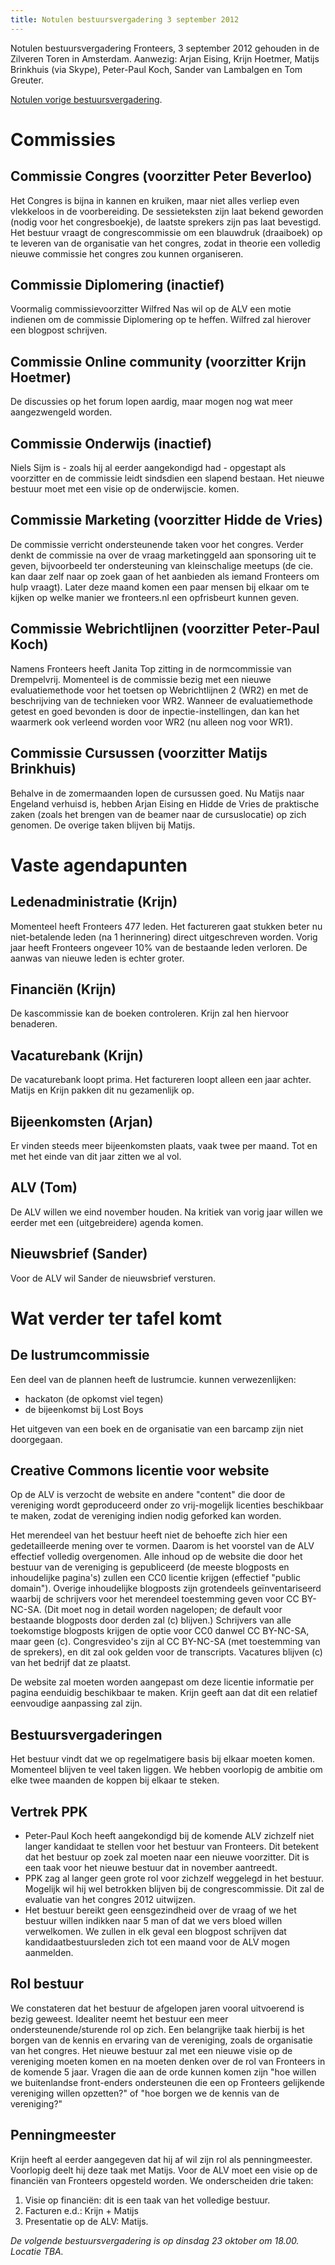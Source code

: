 ```yaml
---
title: Notulen bestuursvergadering 3 september 2012
---
```


Notulen bestuursvergadering Fronteers, 3 september 2012 gehouden in de Zilveren Toren in Amsterdam. Aanwezig: Arjan Eising, Krijn Hoetmer, Matijs Brinkhuis (via Skype), Peter-Paul Koch, Sander van Lambalgen en Tom Greuter.

[Notulen vorige bestuursvergadering](/vereniging/bestuur/notulen/03-11-2011).

# Commissies

## Commissie Congres (voorzitter Peter Beverloo)

Het Congres is bijna in kannen en kruiken, maar niet alles verliep even vlekkeloos in de voorbereiding. De sessieteksten zijn laat bekend geworden (nodig voor het congresboekje), de laatste sprekers zijn pas laat bevestigd.
Het bestuur vraagt de congrescommissie om een blauwdruk (draaiboek) op te leveren van de organisatie van het congres, zodat in theorie een volledig nieuwe commissie het congres zou kunnen organiseren.

## Commissie Diplomering (inactief)

Voormalig commissievoorzitter Wilfred Nas wil op de ALV een motie indienen om de commissie Diplomering op te heffen. Wilfred zal hierover een blogpost schrijven.

## Commissie Online community (voorzitter Krijn Hoetmer)

De discussies op het forum lopen aardig, maar mogen nog wat meer aangezwengeld worden.

## Commissie Onderwijs (inactief)

Niels Sijm is - zoals hij al eerder aangekondigd had - opgestapt als voorzitter en de commissie leidt sindsdien een slapend bestaan. Het nieuwe bestuur moet met een visie op de onderwijscie. komen.

## Commissie Marketing (voorzitter Hidde de Vries)

De commissie verricht ondersteunende taken voor het congres. Verder denkt de commissie na over de vraag marketinggeld aan sponsoring uit te geven, bijvoorbeeld ter ondersteuning van kleinschalige meetups (de cie. kan daar zelf naar op zoek gaan of het aanbieden als iemand Fronteers om hulp vraagt).
Later deze maand komen een paar mensen bij elkaar om te kijken op welke manier we fronteers.nl een opfrisbeurt kunnen geven.

## Commissie Webrichtlijnen (voorzitter Peter-Paul Koch)

Namens Fronteers heeft Janita Top zitting in de normcommissie van Drempelvrij. Momenteel is de commissie bezig met een nieuwe evaluatiemethode voor het toetsen op Webrichtlijnen 2 (WR2) en met de beschrijving van de technieken voor WR2. Wanneer de evaluatiemethode getest en goed bevonden is door de inpectie-instellingen, dan kan het waarmerk ook verleend worden voor WR2 (nu alleen nog voor WR1).

## Commissie Cursussen (voorzitter Matijs Brinkhuis)

Behalve in de zomermaanden lopen de cursussen goed. Nu Matijs naar Engeland verhuisd is, hebben Arjan Eising en Hidde de Vries de praktische zaken (zoals het brengen van de beamer naar de cursuslocatie) op zich genomen. De overige taken blijven bij Matijs.

# Vaste agendapunten

## Ledenadministratie (Krijn)

Momenteel heeft Fronteers 477 leden. Het factureren gaat stukken beter nu niet-betalende leden (na 1 herinnering) direct uitgeschreven worden. Vorig jaar heeft Fronteers ongeveer 10% van de bestaande leden verloren. De aanwas van nieuwe leden is echter groter.

## Financiën (Krijn)

De kascommissie kan de boeken controleren. Krijn zal hen hiervoor benaderen.

## Vacaturebank (Krijn)

De vacaturebank loopt prima. Het factureren loopt alleen een jaar achter. Matijs en Krijn pakken dit nu gezamenlijk op.

## Bijeenkomsten (Arjan)

Er vinden steeds meer bijeenkomsten plaats, vaak twee per maand. Tot en met het einde van dit jaar zitten we al vol.

## ALV (Tom)

De ALV willen we eind november houden. Na kritiek van vorig jaar willen we eerder met een (uitgebreidere) agenda komen.

## Nieuwsbrief (Sander)

Voor de ALV wil Sander de nieuwsbrief versturen.

# Wat verder ter tafel komt

## De lustrumcommissie

Een deel van de plannen heeft de lustrumcie. kunnen verwezenlijken:

- hackaton (de opkomst viel tegen)
- de bijeenkomst bij Lost Boys

Het uitgeven van een boek en de organisatie van een barcamp zijn niet doorgegaan.

## Creative Commons licentie voor website

Op de ALV is verzocht de website en andere "content" die door de vereniging wordt geproduceerd onder zo vrij-mogelijk licenties beschikbaar te maken, zodat de vereniging indien nodig geforked kan worden.

Het merendeel van het bestuur heeft niet de behoefte zich hier een gedetailleerde mening over te vormen. Daarom is het voorstel van de ALV effectief volledig overgenomen. Alle inhoud op de website die door het bestuur van de vereniging is gepubliceerd (de meeste blogposts en inhoudelijke pagina's) zullen een CC0 licentie krijgen (effectief "public domain"). Overige inhoudelijke blogposts zijn grotendeels geïnventariseerd waarbij de schrijvers voor het merendeel toestemming geven voor CC BY-NC-SA. (Dit moet nog in detail worden nagelopen; de default voor bestaande blogposts door derden zal (c) blijven.) Schrijvers van alle toekomstige blogposts krijgen de optie voor CC0 danwel CC BY-NC-SA, maar geen (c). Congresvideo's zijn al CC BY-NC-SA (met toestemming van de sprekers), en dit zal ook gelden voor de transcripts. Vacatures blijven (c) van het bedrijf dat ze plaatst.

De website zal moeten worden aangepast om deze licentie informatie per pagina eenduidig beschikbaar te maken. Krijn geeft aan dat dit een relatief eenvoudige aanpassing zal zijn.

## Bestuursvergaderingen

Het bestuur vindt dat we op regelmatigere basis bij elkaar moeten komen. Momenteel blijven te veel taken liggen. We hebben voorlopig de ambitie om elke twee maanden de koppen bij elkaar te steken.

## Vertrek PPK

- Peter-Paul Koch heeft aangekondigd bij de komende ALV zichzelf niet langer kandidaat te stellen voor het bestuur van Fronteers. Dit betekent dat het bestuur op zoek zal moeten naar een nieuwe voorzitter. Dit is een taak voor het nieuwe bestuur dat in november aantreedt.
- PPK zag al langer geen grote rol voor zichzelf weggelegd in het bestuur. Mogelijk wil hij wel betrokken blijven bij de congrescommissie. Dit zal de evaluatie van het congres 2012 uitwijzen.
- Het bestuur bereikt geen eensgezindheid over de vraag of we het bestuur willen indikken naar 5 man of dat we vers bloed willen verwelkomen. We zullen in elk geval een blogpost schrijven dat kandidaatbestuursleden zich tot een maand voor de ALV mogen aanmelden.

## Rol bestuur

We constateren dat het bestuur de afgelopen jaren vooral uitvoerend is bezig geweest. Idealiter neemt het bestuur een meer ondersteunende/sturende rol op zich. Een belangrijke taak hierbij is het borgen van de kennis en ervaring van de vereniging, zoals de organisatie van het congres.
Het nieuwe bestuur zal met een nieuwe visie op de vereniging moeten komen en na moeten denken over de rol van Fronteers in de komende 5 jaar. Vragen die aan de orde kunnen komen zijn "hoe willen we buitenlandse front-enders ondersteunen die een op Fronteers gelijkende vereniging willen opzetten?" of "hoe borgen we de kennis van de vereniging?"

## Penningmeester

Krijn heeft al eerder aangegeven dat hij af wil zijn rol als penningmeester. Voorlopig deelt hij deze taak met Matijs. Voor de ALV moet een visie op de financiën van Fronteers opgesteld worden.
We onderscheiden drie taken:

1. Visie op financiën: dit is een taak van het volledige bestuur.
2. Facturen e.d.: Krijn + Matijs
3. Presentatie op de ALV: Matijs.

_De volgende bestuursvergadering is op dinsdag 23 oktober om 18.00. Locatie TBA._
